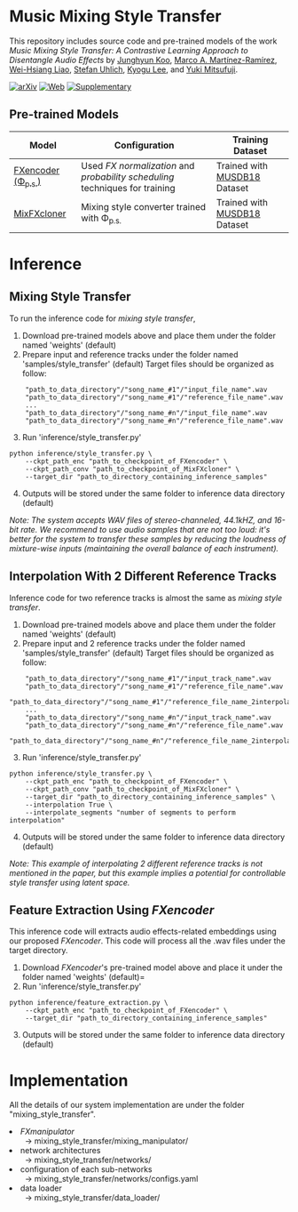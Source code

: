 # Music Mixing Style Transfer

This repository includes source code and pre-trained models of the work *Music Mixing Style Transfer: A Contrastive Learning Approach to Disentangle Audio Effects* by [Junghyun Koo](https://linkedin.com/in/junghyun-koo-525a31251), [Marco A. Martínez-Ramírez](https://m-marco.com/about/), [Wei-Hsiang Liao](https://jp.linkedin.com/in/wei-hsiang-liao-66283154), [Stefan Uhlich](https://scholar.google.de/citations?user=hja8ejYAAAAJ&hl=de), [Kyogu Lee](https://linkedin.com/in/kyogu-lee-7a93b611), and [Yuki Mitsufuji](https://www.yukimitsufuji.com/).


[![arXiv](https://img.shields.io/badge/arXiv-2211.02247-b31b1b.svg)](https://arxiv.org/abs/2211.02247)
[![Web](https://img.shields.io/badge/Web-Demo_Page-green.svg)](https://jhtonyKoo.github.io/MixingStyleTransfer/)
[![Supplementary](https://img.shields.io/badge/Supplementary-Materials-white.svg)](https://tinyurl.com/4math4pm)



## Pre-trained Models
| Model | Configuration | Training Dataset |
|-------------|-------------|-------------|
[FXencoder (Φ<sub>p.s.</sub>)](https://drive.google.com/file/d/1BFABsJRUVgJS5UE5iuM03dbfBjmI9LT5/view?usp=sharing) | Used *FX normalization* and *probability scheduling* techniques for training | Trained with [MUSDB18](https://sigsep.github.io/datasets/musdb.html) Dataset
[MixFXcloner](https://drive.google.com/file/d/1Qu8rD7HpTNA1gJUVp2IuaeU_Nue8-VA3/view?usp=sharing) | Mixing style converter trained with Φ<sub>p.s.</sub> | Trained with [MUSDB18](https://sigsep.github.io/datasets/musdb.html) Dataset



# Inference

## Mixing Style Transfer

To run the inference code for <i>mixing style transfer</i>, 
1. Download pre-trained models above and place them under the folder named 'weights' (default)
2. Prepare input and reference tracks under the folder named 'samples/style_transfer' (default)
Target files should be organized as follow:
```
    "path_to_data_directory"/"song_name_#1"/"input_file_name".wav
    "path_to_data_directory"/"song_name_#1"/"reference_file_name".wav
    ...
    "path_to_data_directory"/"song_name_#n"/"input_file_name".wav
    "path_to_data_directory"/"song_name_#n"/"reference_file_name".wav
```
3. Run 'inference/style_transfer.py'
```
python inference/style_transfer.py \
    --ckpt_path_enc "path_to_checkpoint_of_FXencoder" \
    --ckpt_path_conv "path_to_checkpoint_of_MixFXcloner" \
    --target_dir "path_to_directory_containing_inference_samples"
```
4. Outputs will be stored under the same folder to inference data directory (default)

*Note: The system accepts WAV files of stereo-channeled, 44.1kHZ, and 16-bit rate. We recommend to use audio samples that are not too loud: it's better for the system to transfer these samples by reducing the loudness of mixture-wise inputs (maintaining the overall balance of each instrument).*



## Interpolation With 2 Different Reference Tracks

Inference code for <interpolating> two reference tracks is almost the same as <i>mixing style transfer</i>.
1. Download pre-trained models above and place them under the folder named 'weights' (default)
2. Prepare input and 2 reference tracks under the folder named 'samples/style_transfer' (default)
Target files should be organized as follow:
```
    "path_to_data_directory"/"song_name_#1"/"input_track_name".wav
    "path_to_data_directory"/"song_name_#1"/"reference_file_name".wav
    "path_to_data_directory"/"song_name_#1"/"reference_file_name_2interpolate".wav
    ...
    "path_to_data_directory"/"song_name_#n"/"input_track_name".wav
    "path_to_data_directory"/"song_name_#n"/"reference_file_name".wav
    "path_to_data_directory"/"song_name_#n"/"reference_file_name_2interpolate".wav
```
3. Run 'inference/style_transfer.py'
```
python inference/style_transfer.py \
    --ckpt_path_enc "path_to_checkpoint_of_FXencoder" \
    --ckpt_path_conv "path_to_checkpoint_of_MixFXcloner" \
    --target_dir "path_to_directory_containing_inference_samples" \
    --interpolation True \
    --interpolate_segments "number of segments to perform interpolation"
```
4. Outputs will be stored under the same folder to inference data directory (default)

*Note: This example of interpolating 2 different reference tracks is not mentioned in the paper, but this example implies a potential for controllable style transfer using latent space.*



## Feature Extraction Using *FXencoder*

This inference code will extracts audio effects-related embeddings using our proposed <i>FXencoder</i>. This code will process all the .wav files under the target directory.

1. Download <i>FXencoder</i>'s pre-trained model above and place it under the folder named 'weights' (default)=
2. Run 'inference/style_transfer.py'
```
python inference/feature_extraction.py \
    --ckpt_path_enc "path_to_checkpoint_of_FXencoder" \
    --target_dir "path_to_directory_containing_inference_samples"
```
3. Outputs will be stored under the same folder to inference data directory (default)




# Implementation

All the details of our system implementation are under the folder "mixing_style_transfer".

<li><i>FXmanipulator</i></li>
&emsp;&emsp;-> mixing_style_transfer/mixing_manipulator/
<li>network architectures</li>
&emsp;&emsp;-> mixing_style_transfer/networks/
<li>configuration of each sub-networks</li>
&emsp;&emsp;-> mixing_style_transfer/networks/configs.yaml
<li>data loader</li>
&emsp;&emsp;-> mixing_style_transfer/data_loader/




